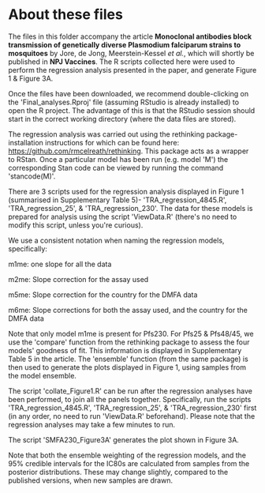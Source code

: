 # About these files

The files in this folder accompany the article **Monoclonal antibodies block transmission of genetically diverse Plasmodium falciparum strains to mosquitoes** by Jore, de Jong, Meerstein-Kessel *et al.*, which will shortly be published in **NPJ Vaccines**. The R scripts collected here were used to perform the regression analysis presented in the paper, and generate Figure 1 & Figure 3A. 

Once the files have been downloaded, we recommend double-clicking on the 'Final_analyses.Rproj' file (assuming RStudio is already installed) to open the R project. The advantage of this is that the RStudio session should start in the correct working directory (where the data files are stored). 

The regression analysis was carried out using the rethinking package- installation instructions for which can be found here: https://github.com/rmcelreath/rethinking. This package acts as a wrapper to RStan. Once a particular model has been run (e.g. model 'M') the corresponding Stan code can be viewed by running the command 'stancode(M)'.

There are 3 scripts used for the regression analysis displayed in Figure 1 (summarised in Supplementary Table 5)- 'TRA_regression_4845.R', 'TRA_regression_25', & 'TRA_regression_230'. The data for these models is prepared for analysis using the script 'ViewData.R' (there's no need to modify this script, unless you're curious). 

We use a consistent notation when naming the regression models, specifically: 

m1me: one slope for all the data

m2me: Slope correction for the assay used

m5me: Slope correction for the country for the DMFA data

m6me: Slope corrections for both the assay used, and the country for the DMFA data

Note that only model m1me is present for Pfs230. For Pfs25 & Pfs48/45, we use the 'compare' function from the rethinking package to assess the four models' goodness of fit. This information is displayed in Supplementary Table 5 in the article. The 'ensemble' function (from the same package) is then used to generate the plots displayed in Figure 1, using samples from the model ensemble.

The script 'collate_Figure1.R' can be run after the regression analyses have been performed, to join all the panels together. Specifically, run the scripts 'TRA_regression_4845.R', 'TRA_regression_25', & 'TRA_regression_230' first (in any order, no need to run 'ViewData.R' beforehand). Please note that the regression analyses may take a few minutes to run.

The script 'SMFA230_Figure3A' generates the plot shown in Figure 3A.

Note that both the ensemble weighting of the regression models, and the 95% credible intervals for the IC80s are calculated from samples from the posterior distributions. These may change slightly, compared to the published versions, when new samples are drawn.

